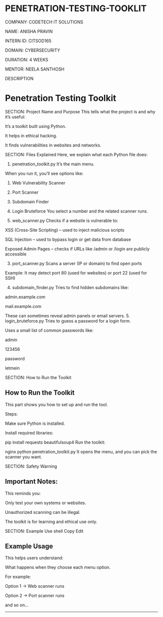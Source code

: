 # PENETRATION-TESTING-TOOKLIT
COMPANY: CODETECH IT SOLUTIONS

NAME: ANISHA PRAVIN

INTERN ID: CITSOD165

DOMAIN: CYBERSECURITY

DURATION: 4 WEEKS

MENTOR: NEELA SANTHOSH

DESCRIPTION
# Penetration Testing Toolkit 

 SECTION: Project Name and Purpose
 This tells what the project is and why it’s useful:

It’s a toolkit built using Python.

It helps in ethical hacking.

It finds vulnerabilities in websites and networks.

SECTION: Files Explained
Here, we explain what each Python file does:

 1. penetration_toolkit.py
It’s the main menu.

When you run it, you’ll see options like:


1. Web Vulnerability Scanner
2. Port Scanner
3. Subdomain Finder
4. Login Bruteforce
You select a number and the related scanner runs.

 2. web_scanner.py
Checks if a website is vulnerable to:

XSS (Cross-Site Scripting) – used to inject malicious scripts

SQL Injection – used to bypass login or get data from database

Exposed Admin Pages – checks if URLs like /admin or /login are publicly accessible

 3. port_scanner.py
Scans a server (IP or domain) to find open ports

Example: It may detect port 80 (used for websites) or port 22 (used for SSH)

 4. subdomain_finder.py
Tries to find hidden subdomains like:

admin.example.com

mail.example.com

These can sometimes reveal admin panels or email servers.
 5. login_bruteforce.py
Tries to guess a password for a login form.

Uses a small list of common passwords like:

admin

123456

password

letmein

SECTION: How to Run the Toolkit

##  How to Run the Toolkit
This part shows you how to set up and run the tool.

Steps:

Make sure Python is installed.

Install required libraries:


pip install requests beautifulsoup4
Run the toolkit:

nginx
python penetration_toolkit.py
It opens the menu, and you can pick the scanner you want.

 SECTION: Safety Warning

##  Important Notes:
 This reminds you:

Only test your own systems or websites.

Unauthorized scanning can be illegal.

The toolkit is for learning and ethical use only.

 SECTION: Example Use
shell
Copy
Edit
##  Example Usage
This helps users understand:

What happens when they choose each menu option.

For example:

Option 1 → Web scanner runs

Option 2 → Port scanner runs

and so on…





















---


